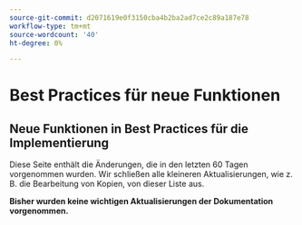 ```yaml
---
source-git-commit: d2071619e0f3150cba4b2ba2ad7ce2c89a187e78
workflow-type: tm+mt
source-wordcount: '40'
ht-degree: 0%

---
```

# Best Practices für neue Funktionen

## Neue Funktionen in Best Practices für die Implementierung

Diese Seite enthält die Änderungen, die in den letzten 60 Tagen vorgenommen wurden. Wir schließen alle kleineren Aktualisierungen, wie z. B. die Bearbeitung von Kopien, von dieser Liste aus.

__Bisher wurden keine wichtigen Aktualisierungen der Dokumentation vorgenommen.__
